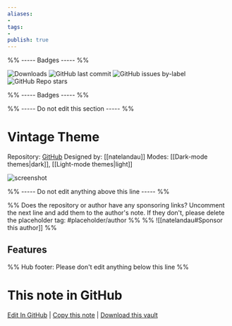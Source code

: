 ```yaml
---
aliases:
- 
tags: 
- 
publish: true
---
```


%% ----- Badges ----- %%

![Downloads](https://img.shields.io/badge/downloads-8181-573E7A?style=for-the-badge&logo=)
![GitHub last commit](https://img.shields.io/github/last-commit/natelandau/obsidian-vintage-theme?color=573E7A&label=last%20update&logo=github&style=for-the-badge)
![GitHub issues by-label](https://img.shields.io/github/issues/natelandau/obsidian-vintage-theme/help%20wanted?color=573E7A&logo=github&style=for-the-badge) 
![GitHub Repo stars](https://img.shields.io/github/stars/natelandau/obsidian-vintage-theme?color=573E7A&logo=github&style=for-the-badge)

%% ----- Badges ----- %%

%% ----- Do not edit this section ----- %%

# Vintage Theme

Repository: [GitHub](https://github.com/natelandau/obsidian-vintage-theme)
Designed by: [[natelandau]]
Modes: [[Dark-mode themes|dark]], [[Light-mode themes|light]]



![screenshot](https://github.com/natelandau/obsidian-vintage-theme/raw/HEAD/_media/light.png)

%% ----- Do not edit anything above this line ----- %% 

%% Does the repository or author have any sponsoring links? Uncomment the next line and add them to the author's note. If they don't, please delete the placeholder tag: #placeholder/author %%
%% ![[natelandau#Sponsor this author]] %%


## Features



%% Hub footer: Please don't edit anything below this line %%

# This note in GitHub

<span class="git-footer">[Edit In GitHub](https://github.dev/obsidian-community/obsidian-hub/blob/main/02%20-%20Community%20Expansions/02.05%20All%20Community%20Expansions/Themes/Vintage%20Theme.md "git-hub-edit-note") | [Copy this note](https://raw.githubusercontent.com/obsidian-community/obsidian-hub/main/02%20-%20Community%20Expansions/02.05%20All%20Community%20Expansions/Themes/Vintage%20Theme.md "git-hub-copy-note") | [Download this vault](https://github.com/obsidian-community/obsidian-hub/archive/refs/heads/main.zip "git-hub-download-vault") </span>

